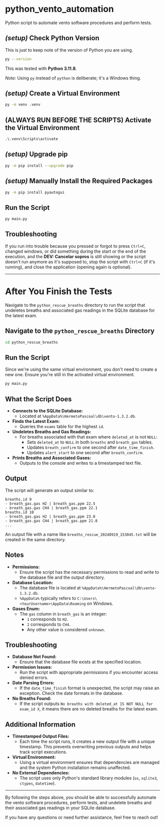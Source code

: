 # python_vento_automation

Python script to automate vento software procedures and perform tests.

## _(setup)_ Check Python Version

This is just to keep note of the version of Python you are using.

```cmd
py --version
```

This was tested with **Python 3.11.8**.

*Note:* Using `py` instead of `python` is deliberate; it's a Windows thing.

## _(setup)_ Create a Virtual Environment

```cmd
py -m venv .venv
```

## **(ALWAYS RUN BEFORE THE SCRIPTS)** Activate the Virtual Environment

```cmd
.\.venv\Scripts\activate
```

## _(setup)_ Upgrade pip

```cmd
py -m pip install --upgrade pip
```

## _(setup)_ Manually Install the Required Packages

```cmd
py -m pip install pyautogui
```

## Run the Script

```cmd
py main.py
```

## Troubleshooting

If you run into trouble because you pressed or forgot to press `Ctrl+C`, changed windows, or did something during the start or the end of the execution, and the **DEV: Cancelar sopros** is still showing or the script doesn't run anymore as it's supposed to, stop the script with `Ctrl+C` (if it's running), and close the application (opening again is optional).

---

# After You Finish the Tests

Navigate to the `python_rescue_breaths` directory to run the script that undeletes breaths and associated gas readings in the SQLite database for the latest exam.

## Navigate to the `python_rescue_breaths` Directory

```cmd
cd python_rescue_breaths
```

## Run the Script

Since we're using the same virtual environment, you don't need to create a new one. Ensure you're still in the activated virtual environment.

```cmd
py main.py
```

## What the Script Does

- **Connects to the SQLite Database:**
  - Located at `%AppData%\HermetoPascoal\db\vento-1.3.2.db`.
- **Finds the Latest Exam:**
  - Queries the `exams` table for the highest `id`.
- **Undeletes Breaths and Gas Readings:**
  - For breaths associated with that exam where `deleted_at` is not `NULL`:
    - Sets `deleted_at` to `NULL` in both `breaths` and `breath_gas` tables.
    - Updates `breath_confirm` to one second after `date_time_finish`.
    - Updates `alert_start` to one second after `breath_confirm`.
- **Prints Breaths and Associated Gases:**
  - Outputs to the console and writes to a timestamped text file.

## Output

The script will generate an output similar to:

```
breaths.id 9
- breath_gas.gas H2 | breath_gas.ppm 22.5
- breath_gas.gas CH4 | breath_gas.ppm 22.1
breaths.id 10
- breath_gas.gas H2 | breath_gas.ppm 23.0
- breath_gas.gas CH4 | breath_gas.ppm 21.8
...
```

An output file with a name like `breaths_rescue_20240919_153045.txt` will be created in the same directory.

## Notes

- **Permissions:**
  - Ensure the script has the necessary permissions to read and write to the database file and the output directory.
- **Database Location:**
  - The database file is located at `%AppData%\HermetoPascoal\db\vento-1.3.2.db`.
  - `%AppData%` typically refers to `C:\Users\<YourUsername>\AppData\Roaming` on Windows.
- **Gases Enum:**
  - The `gas` column in `breath_gas` is an integer:
    - `1` corresponds to `H2`.
    - `2` corresponds to `CH4`.
    - Any other value is considered `unknown`.

## Troubleshooting

- **Database Not Found:**
  - Ensure that the database file exists at the specified location.
- **Permission Issues:**
  - Run the script with appropriate permissions if you encounter access denied errors.
- **Date Parsing Errors:**
  - If the `date_time_finish` format is unexpected, the script may raise an exception. Check the date formats in the database.
- **No Breaths Found:**
  - If the script outputs `No breaths with deleted_at IS NOT NULL for exam_id X`, it means there are no deleted breaths for the latest exam.

## Additional Information

- **Timestamped Output Files:**
  - Each time the script runs, it creates a new output file with a unique timestamp. This prevents overwriting previous outputs and helps track script executions.
- **Virtual Environment:**
  - Using a virtual environment ensures that dependencies are managed and the system Python installation remains unaffected.
- **No External Dependencies:**
  - The script uses only Python's standard library modules (`os`, `sqlite3`, `ctypes`, `datetime`).

---

By following the steps above, you should be able to successfully automate the vento software procedures, perform tests, and undelete breaths and their associated gas readings in your SQLite database.

If you have any questions or need further assistance, feel free to reach out!
